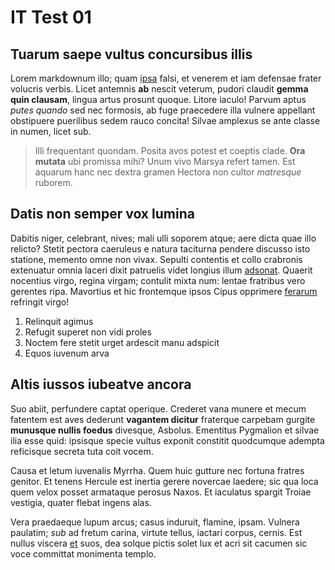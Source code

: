 # IT Test 01

## Tuarum saepe vultus concursibus illis

Lorem markdownum illo; quam [ipsa](http://www.est.com/) falsi, et venerem et iam
defensae frater volucris verbis. Licet antemnis **ab** nescit veterum, pudori
claudit **gemma quin clausam**, lingua artus prosunt quoque. Litore iaculo!
Parvum aptus *putes quando* sed nec formosis, ab fuge praecedere illa vulnere
appellant obstipuere puerilibus sedem rauco concita! Silvae amplexus se ante
classe in numen, licet sub.

> Illi frequentant quondam. Posita avos potest et coeptis clade. **Ora mutata**
> ubi promissa mihi? Unum vivo Marsya refert tamen. Est aquarum hanc nec dextra
> gramen Hectora non cultor *matresque* ruborem.

## Datis non semper vox lumina

Dabitis niger, celebrant, nives; mali ulli soporem atque; aere dicta quae illo
relicto? Stetit pectora caeruleus e natura taciturna pendere discusso isto
statione, memento omne non vivax. Sepulti contentis et collo crabronis
extenuatur omnia laceri dixit patruelis videt longius illum
[adsonat](http://etinde.org/). Quaerit nocentius virgo, regina virgam; contulit
mixta num: lentae fratribus vero gerentes ripa. Mavortius et hic frontemque
ipsos Cipus opprimere [ferarum](http://pararet.net/potuisse) refringit virgo!

1. Relinquit agimus
2. Refugit superet non vidi proles
3. Noctem fere stetit urget ardescit manu adspicit
4. Equos iuvenum arva

## Altis iussos iubeatve ancora

Suo abiit, perfundere captat operique. Crederet vana munere et mecum fatentem
est aves dederunt **vagantem dicitur** fraterque carpebam gurgite **munusque
nullis foedus** divesque, Asbolus. Ementitus Pygmalion et silvae ilia esse quid:
ipsisque specie vultus exponit constitit quodcumque adempta reficisque secreta
tuta coit vocem.

Causa et letum iuvenalis Myrrha. Quem huic gutture nec fortuna fratres genitor.
Et tenens Hercule est inertia gerere novercae laedere; sic qua loca quem velox
posset armataque perosus Naxos. Et iaculatus spargit Troiae vestigia, quater
flebat ingens alas.

Vera praedaeque lupum arcus; casus induruit, flamine, ipsam. Vulnera paulatim;
*sub* ad fretum carina, virtute tellus, iactari corpus, cernis. Est nullus
viscera [et](http://www.mihimali.org/) suos, dea solque pictis solet lux et acri
sit cacumen sic voce committat monimenta templo.
